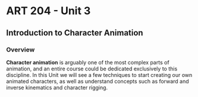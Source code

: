 # **ART 204 - Unit 3**

## Introduction to Character Animation

### **Overview**

**Character animation** is arguably one of the most complex parts of animation, and an entire course could be dedicated exclusively to this discipline. In this Unit we will see a few techniques to start creating our own animated characters, as well as understand concepts such as forward and inverse kinematics and character rigging.